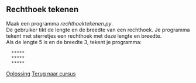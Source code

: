 ## Rechthoek tekenen

Maak een programma _rechthoektekenen.py_.\
De gebruiker tikt de lengte en de breedte van een rechthoek. Je
programma tekent met sterretjes een rechthoek met deze lengte en
breedte.\
Als de lengte 5 is en de breedte 3, tekent je programma:

      *****
      *****
      *****


[Oplossing](/oplossingen/rechthoektekenen.html)
[Terug naar cursus](/18_for.html)
